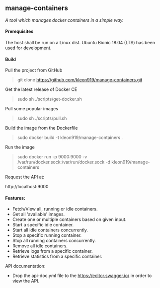 ## manage-containers
_A tool which manages docker containers in a simple way._

#### Prerequisites
The host shall be run on a Linux dist. Ubuntu Bionic 18.04 (LTS) has been used for development.

#### Build

Pull the project from GitHub
>git clone https://github.com/kleon919/manage-containers.git

Get the latest release of Docker CE
>sudo sh ./scripts/get-docker.sh

Pull some popular images
>sudo sh ./scripts/pull.sh

Build the image from the Dockerfile
>sudo docker build -t kleon919/manage-containers .

Run the image
>sudo docker run -p 9000:9000 -v /var/run/docker.sock:/var/run/docker.sock -d kleon919/manage-containers

Request the API at:
<link>http://localhost:9000</link>


#### Features:
- Fetch/View all, running or idle containers.
- Get all 'available' images.
- Create one or multiple containers based on given input.
- Start a specific idle container. 
- Start all idle containers concurrently.
- Stop a specific running container. 
- Stop all running containers concurrently.
- Remove all idle containers.
- Retrieve logs from a specific container.
- Retrieve statistics from a specific container.



API documentation:
- Drop the api-doc.yml file to the https://editor.swagger.io/ in order to view the API.